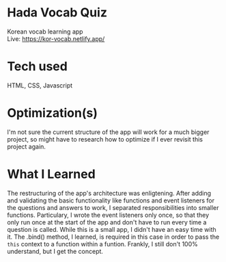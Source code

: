 # Hada Vocab Quiz

Korean vocab learning app
<br>
Live: https://kor-vocab.netlify.app/

# Tech used

HTML, CSS, Javascript

# Optimization(s)

I'm not sure the current structure of the app will work for a much bigger project, so might have to research how to optimize if I ever revisit this project again.

# What I Learned

The restructuring of the app's architecture was enligtening. After adding and validating the basic functionality like functions and event listeners for the questions and answers to work, I separated responsibilities into smaller functions. Particulary, I wrote the event listeners only once, so that they only run once at the start of the app and don't have to run every time a question is called. While this is a small app, I didn't have an easy time with it. The .bind() method, I learned, is required in this case in order to pass the `this` context to a function within a funtion. Frankly, I still don't 100% understand, but I get the concept.
